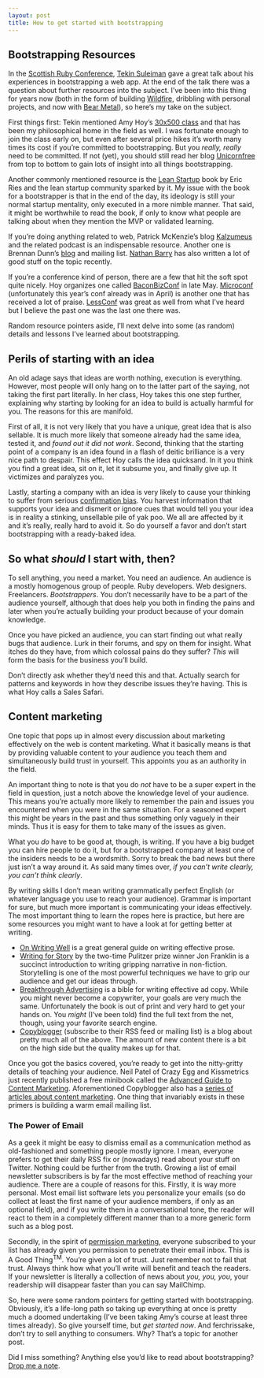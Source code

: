 ```yaml
---
layout: post
title: How to get started with bootstrapping
---
```


## Bootstrapping Resources

In the [Scottish Ruby Conference](http://2013.scottishrubyconference.com), [Tekin Suleiman](https://twitter.com/tekin) gave a great talk about his experiences in bootstrapping a web app. At the end of the talk there was a question about further resources into the subject. I’ve been into this thing for years now (both in the form of building [Wildfire](http://www.wildfire.com), dribbling with personal projects, and now with [Bear Metal](http://bearmetal.eu)), so here’s my take on the subject.

First things first: Tekin mentioned Amy Hoy’s [30x500 class](http://unicornfree.com/2013/30x500-is-dead-long-live-30x500) and that has been my philosophical home in the field as well. I was fortunate enough to join the class early on, but even after several price hikes it’s worth many times its cost if you’re committed to bootstrapping. But you *really, really* need to be committed. If not (yet), you should still read her blog [Unicornfree](http://unicornfree.com) from top to bottom to gain lots of insight into all things bootstrapping.

Another commonly mentioned resource is the [Lean Startup](http://www.amazon.com/dp/0307887898/?tag=jlainenet-20) book by Eric Ries and the lean startup community sparked by it. My issue with the book for a bootstrapper is that in the end of the day, its ideology is still your normal startup mentality, only executed in a more nimble manner. That said, it might be worthwhile to read the book, if only to know what people are talking about when they mention the MVP or validated learning.

If you’re doing anything related to web, Patrick McKenzie’s blog [Kalzumeus](http://www.kalzumeus.com/blog/) and the related podcast is an indispensable resource. Another one is Brennan Dunn’s [blog](http://planscope.io/blog/) and mailing list. [Nathan Barry](http://nathanbarry.com) has also written a lot of good stuff on the topic recently.

If you’re a conference kind of person, there are a few that hit the soft spot quite nicely. Hoy organizes one called [BaconBizConf](http://unicornfree.com/2013/baconbizconf-philadelphia-may-30-31) in late May. [Microconf](http://www.microconf.com) (unfortunately this year’s conf already was in April) is another one that has received a lot of praise. [LessConf](http://lessconf.lesseverything.com) was great as well from what I’ve heard but I believe the past one was the last one there was.

Random resource pointers aside, I’ll next delve into some (as random) details and lessons I’ve learned about bootstrapping.

## Perils of starting with an idea

An old adage says that ideas are worth nothing, execution is everything. However, most people will only hang on to the latter part of the saying, not taking the first part literally. In her class, Hoy takes this one step further, explaining why starting by looking for an idea to build is actually harmful for you. The reasons for this are manifold.

First of all, it is not very likely that you have a unique, great idea that is also sellable. It is much more likely that someone already had the same idea, tested it, and *found out it did not work*. Second, thinking that the starting point of a company is an idea found in a flash of deitic brilliance is a very nice path to despair. This effect Hoy calls the idea quicksand. In it you think you find a great idea, sit on it, let it subsume you, and finally give up. It victimizes and paralyzes you.

Lastly, starting a company with an idea is very likely to cause your thinking to suffer from serious [confirmation bias](http://en.wikipedia.org/wiki/Confirmation_bias). You harvest information that supports your idea and dismerit or ignore cues that would tell you your idea is in reality a stinking, unsellable pile of yak poo. We all are affected by it and it’s really, really hard to avoid it. So do yourself a favor and don’t start bootstrapping with a ready-baked idea.

## So what *should* I start with, then?

To sell anything, you need a market. You need an audience. An audience is a mostly homogenous group of people. Ruby developers. Web designers. Freelancers. *Bootstrappers*. You don’t necessarily have to be a part of the audience yourself, although that does help you both in finding the pains and later when you’re actually building your product because of your domain knowledge.

Once you have picked an audience, you can start finding out what really bugs that audience. Lurk in their forums, and spy on them for insight. What itches do they have, from which colossal pains do they suffer? *This* will form the basis for the business you’ll build.

Don’t directly ask whether they’d need this and that. Actually search for patterns and keywords in how they describe issues they’re having. This is what Hoy calls a Sales Safari.

## Content marketing

One topic that pops up in almost every discussion about marketing effectively on the web is content marketing. What it basically means is that by providing valuable content to your audience you teach them and simultaneously build trust in yourself. This appoints you as an authority in the field.

An important thing to note is that you do *not* have to be a super expert in the field in question, just a notch above the knowledge level of your audience. This means you’re actually more likely to remember the pain and issues you encountered when you were in the same situation. For a seasoned expert this might be years in the past and thus something only vaguely in their minds. Thus it is easy for them to take many of the issues as given.

What you *do* have to be good at, though, is writing. If you have a big budget you can hire people to do it, but for a bootstrapped company at least one of the insiders needs to be a wordsmith. Sorry to break the bad news but there just isn’t a way around it. As said many times over, *if you can’t write clearly, you can’t think clearly*.

By writing skills I don’t mean writing grammatically perfect English (or whatever language you use to reach your audience). Grammar is important for sure, but much more important is communicating your ideas effectively. The most important thing to learn the ropes here is practice, but here are some resources you might want to have a look at for getting better at writing.

* [On Writing Well](http://www.amazon.com/dp/0060891548/?tag=jlainenet-20) is a great general guide on writing effective prose.
* [Writing for Story](http://www.amazon.com/dp/0452272955/?tag=jlainenet-20) by the two-time Pulitzer prize winner Jon Franklin is a succinct introduction to writing gripping narrative in non-fiction. Storytelling is one of the most powerful techniques we have to grip our audience and get our ideas through.
* [Breakthrough Advertising](http://www.amazon.com/dp/0887232981/?tag=jlainenet-20) is a bible for writing effective ad copy. While you might never become a copywriter, your goals are very much the same. Unfortunately the book is out of print and very hard to get your hands on. You *might* (I’ve been told) find the full text from the net, though, using your favorite search engine.
* [Copyblogger](http://www.copyblogger.com/blog/) (subscribe to their RSS feed or mailing list) is a blog about pretty much all of the above. The amount of new content there is a bit on the high side but the quality makes up for that.

Once you got the basics covered, you’re ready to get into the nitty-gritty details of teaching your audience. Neil Patel of Crazy Egg and Kissmetrics just recently published a free minibook called the [Advanced Guide to Content Marketing](http://www.quicksprout.com/2013/04/29/the-advanced-guide-to-content-marketing/
). Aforementioned Copyblogger also has a [series of articles about content marketing](http://www.copyblogger.com/content-marketing). One thing that invariably exists in these primers is building a warm email mailing list.

### The Power of Email

As a geek it might be easy to dismiss email as a communication method as old-fashioned and something people mostly ignore. I mean, everyone prefers to get their daily RSS fix or (nowadays) read about your stuff on Twitter. Nothing could be further from the truth. Growing a list of email newsletter subscribers is by far the most effective method of reaching your audience. There are a couple of reasons for this. Firstly, it is way more personal. Most email list software lets you personalize your emails (so do collect at least the first name of your audience members, if only as an optional field), and if you write them in a conversational tone, the reader will react to them in a completely different manner than to a more generic form such as a blog post.

Secondly, in the spirit of [permission marketing](http://en.wikipedia.org/wiki/Permission_marketing), everyone subscribed to your list has already given you permission to penetrate their email inbox. This is A Good Thing<sup>TM</sup>. You’re given a lot of trust. Just remember not to fail that trust. Always think how what you’ll write will benefit and teach the readers. If your newsletter is literally a collection of news about *you, you, you*, your readership will disappear faster than you can say MailChimp.

So, here were some random pointers for getting started with bootstrapping. Obviously, it’s a life-long path so taking up everything at once is pretty much a doomed undertaking (I’ve been taking Amy’s course at least three times already). So give yourself time, but *get started now*. And ferchrissake, don’t try to sell anything to consumers. Why? That’s a topic for another post.

Did I miss something? Anything else you’d like to read about bootstrapping? [Drop me a note](https://www.twitter.com/jarkko).